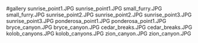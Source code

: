 #gallery
sunrise_point1.JPG	sunrise_point1.JPG
small_furry.JPG	small_furry.JPG
sunrise_point2.JPG	sunrise_point2.JPG
sunrise_point3.JPG	sunrise_point3.JPG
ponderosa_point1.JPG	ponderosa_point1.JPG
bryce_canyon.JPG	bryce_canyon.JPG
cedar_breaks.JPG	cedar_breaks.JPG
kolob_canyons.JPG	kolob_canyons.JPG
zion_canyon.JPG	zion_canyon.JPG
